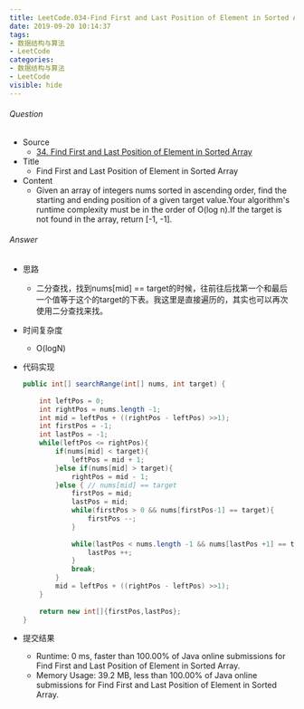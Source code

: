 ```yaml
---
title: LeetCode.034-Find First and Last Position of Element in Sorted Array
date: 2019-09-20 10:14:37
tags:
- 数据结构与算法
- LeetCode
categories:
- 数据结构与算法
- LeetCode
visible: hide
---
```

###### Question
- Source
	- [34. Find First and Last Position of Element in Sorted Array](https://leetcode.com/problems/find-first-and-last-position-of-element-in-sorted-array/) 
- Title
	- Find First and Last Position of Element in Sorted Array 
- Content
	- Given an array of integers nums sorted in ascending order, find the starting and ending position of a given target value.Your algorithm's runtime complexity must be in the order of O(log n).If the target is not found in the array, return [-1, -1].
<!--more-->

###### Answer
- 思路
	- 二分查找，找到nums[mid] == target的时候，往前往后找第一个和最后一个值等于这个的target的下表。我这里是直接遍历的，其实也可以再次使用二分查找来找。
- 时间复杂度
	- O(logN) 	
- 代码实现

	```Java
	public int[] searchRange(int[] nums, int target) {
        
        int leftPos = 0;
        int rightPos = nums.length -1;
        int mid = leftPos + ((rightPos - leftPos) >>1);
        int firstPos = -1;
        int lastPos = -1;
        while(leftPos <= rightPos){
            if(nums[mid] < target){
                leftPos = mid + 1;
            }else if(nums[mid] > target){
                rightPos = mid - 1;
            }else { // nums[mid] == target
                firstPos = mid;
                lastPos = mid;
                while(firstPos > 0 && nums[firstPos-1] == target){
                    firstPos --;
                }
                
                while(lastPos < nums.length -1 && nums[lastPos +1] == target){
                    lastPos ++;
                }
                break;
            }
            mid = leftPos + ((rightPos - leftPos) >>1);
        }
        
        return new int[]{firstPos,lastPos};
    }
	```
- 提交结果
	- Runtime: 0 ms, faster than 100.00% of Java online submissions for Find First and Last Position of Element in Sorted Array.
	- Memory Usage: 39.2 MB, less than 100.00% of Java online submissions for Find First and Last Position of Element in Sorted Array.

